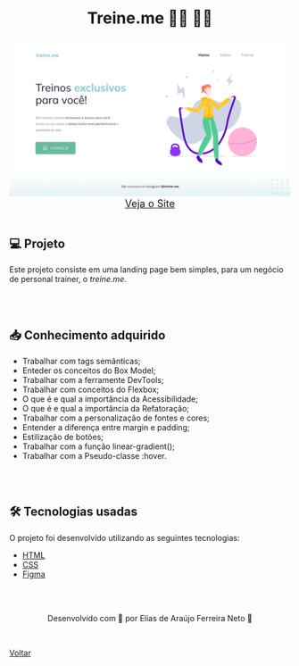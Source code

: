 <h1 align="center">Treine.me 🏃‍♂️ 🏋️‍♂️</h1>

<img src="./demonstracao.png">

<div align="center">
    <a style="font-size: 18px" href="https://elias-neto.github.io/Explorer/nivel02/stage02/projeto02/" target="_blank"> Veja o Site</a>
</div>


<br>

<h2> 💻 Projeto </h2>

Este projeto consiste em uma landing page bem simples, para um negócio de personal trainer, o _treine.me_.

<br>
<br>

<h2> 📥 Conhecimento adquirido </h2>

* Trabalhar com tags semânticas;
* Enteder os conceitos do Box Model;
* Trabalhar com a ferramente DevTools;
* Trabalhar com conceitos do Flexbox;
* O que é e qual a importância da Acessibilidade;
* O que é e qual a importância da Refatoração;
* Trabalhar com a personalização de fontes e cores;
* Entender a diferença entre margin e padding;
* Estilização de botões;
* Trabalhar com a função linear-gradient();
* Trabalhar com a Pseudo-classe :hover.

<br>
<br>

<h2> 🛠 Tecnologias usadas </h2>

O projeto foi desenvolvido utilizando as seguintes tecnologias:

- [HTML](https://www.w3schools.com/html/)
- [CSS](https://www.w3schools.com/css/default.asp)
- [Figma](https://www.figma.com/design/)

<br>
<br>

<p align="center"> Desenvolvido com 💜 por Elias de Araújo Ferreira Neto 👋 <p>

<br>

<a href="../README.md">Voltar</a>